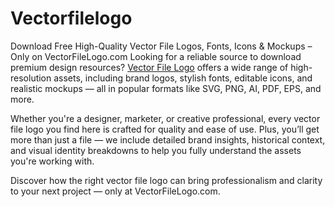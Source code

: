 # Vectorfilelogo
Download Free High-Quality Vector File Logos, Fonts, Icons & Mockups – Only on VectorFileLogo.com
Looking for a reliable source to download premium design resources? <a href="https://vectorfilelogo.com/" target="_blank">Vector File Logo</a> offers a wide range of high-resolution assets, including brand logos, stylish fonts, editable icons, and realistic mockups — all in popular formats like SVG, PNG, AI, PDF, EPS, and more.

Whether you're a designer, marketer, or creative professional, every vector file logo you find here is crafted for quality and ease of use. Plus, you’ll get more than just a file — we include detailed brand insights, historical context, and visual identity breakdowns to help you fully understand the assets you're working with.

Discover how the right vector file logo can bring professionalism and clarity to your next project — only at VectorFileLogo.com.

